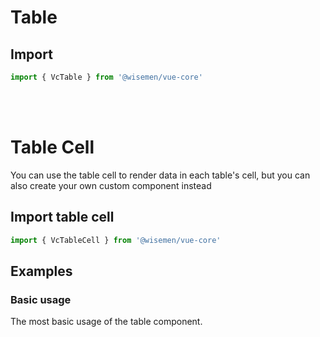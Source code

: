 # Table 

## Import

```ts
import { VcTable } from '@wisemen/vue-core'
```

<!-- @include: ./table-meta.md -->

<br>
<br>

# Table Cell
You can use the table cell to render data in each table's cell, but you can also create your own custom component instead

## Import table cell

```ts
import { VcTableCell } from '@wisemen/vue-core'
```

<!-- @include: ./table-cell-meta.md -->


## Examples

### Basic usage
The most basic usage of the table component.

<ComponentPreview name="table/basic" />